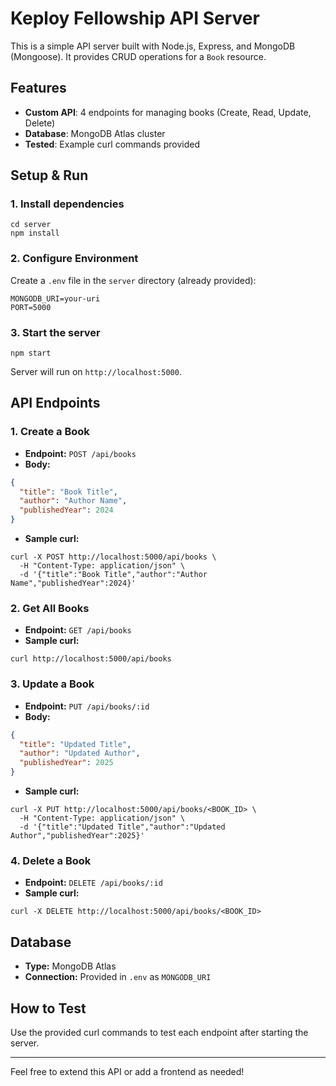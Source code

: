 # Keploy Fellowship API Server

This is a simple API server built with Node.js, Express, and MongoDB (Mongoose). It provides CRUD operations for a `Book` resource.

## Features
- **Custom API**: 4 endpoints for managing books (Create, Read, Update, Delete)
- **Database**: MongoDB Atlas cluster
- **Tested**: Example curl commands provided

## Setup & Run

### 1. Install dependencies
```
cd server
npm install
```

### 2. Configure Environment
Create a `.env` file in the `server` directory (already provided):
```
MONGODB_URI=your-uri
PORT=5000
```

### 3. Start the server
```
npm start
```

Server will run on `http://localhost:5000`.

## API Endpoints

### 1. Create a Book
- **Endpoint:** `POST /api/books`
- **Body:**
```json
{
  "title": "Book Title",
  "author": "Author Name",
  "publishedYear": 2024
}
```
- **Sample curl:**
```
curl -X POST http://localhost:5000/api/books \
  -H "Content-Type: application/json" \
  -d '{"title":"Book Title","author":"Author Name","publishedYear":2024}'
```

### 2. Get All Books
- **Endpoint:** `GET /api/books`
- **Sample curl:**
```
curl http://localhost:5000/api/books
```

### 3. Update a Book
- **Endpoint:** `PUT /api/books/:id`
- **Body:**
```json
{
  "title": "Updated Title",
  "author": "Updated Author",
  "publishedYear": 2025
}
```
- **Sample curl:**
```
curl -X PUT http://localhost:5000/api/books/<BOOK_ID> \
  -H "Content-Type: application/json" \
  -d '{"title":"Updated Title","author":"Updated Author","publishedYear":2025}'
```

### 4. Delete a Book
- **Endpoint:** `DELETE /api/books/:id`
- **Sample curl:**
```
curl -X DELETE http://localhost:5000/api/books/<BOOK_ID>
```

## Database
- **Type:** MongoDB Atlas
- **Connection:** Provided in `.env` as `MONGODB_URI`

## How to Test
Use the provided curl commands to test each endpoint after starting the server.

---

Feel free to extend this API or add a frontend as needed!
